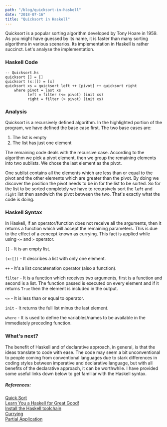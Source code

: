 ```yaml
---
path: "/blog/quicksort-in-haskell"
date: "2018-07-16"
title: "Quicksort in Haskell"
---
```


Quicksort is a popular sorting algorithm developed by Tony Hoare in 1959. As you might have guessed by its name, it is faster than many sorting algorithms in various scenarios. Its implementation in Haskell is rather succinct. Let's analyse the implementation.

### Haskell Code
```haskell{2-3}
-- Quicksort.hs
quicksort [] = []
quicksort (x:[]) = [x]
quicksort xs = quicksort left ++ [pivot] ++ quicksort right
    where pivot = last xs
          left = filter (<= pivot) (init xs)
          right = filter (> pivot) (init xs)
```

### Analysis
Quicksort is a recursively defined algorithm. In the highlighted portion of the program, we have defined the base case first. The two base cases are:
1. The list is empty
2. The list has just one element

The remaining code deals with the recursive case. According to the algorithm we pick a pivot element, then we group the remaining elements into two sublists. We chose the last element as the pivot.

One sublist contains all the elements which are less than or equal to the pivot and the other elements which are greater than the pivot. By doing we discover the position the pivot needs to be in for the list to be sorted. So for the list to be sorted completely we have to recursively sort the `left` and `right` list then sandwich the pivot between the two. That's exactly what the code is doing.

### Haskell Syntax
In Haskell, if an operator/function does not receive all the arguments, then it returns a function which will accept the remaining parameters. This is due to the effect of a concept known as currying. This fact is applied while using `<=` and `>` operator.

`[]` - It is an empty list.

`(x:[])` - It describes a list with only one element.

`++` - It's a list concatenation operator (also a function).

`filter` - It is a function which receives two arguments, first is a function and second is a list. The function passed is executed on every element and if it returns `True` then the element is included in the output.

`<=` - It is less than or equal to operator.

`init` - It returns the full list minus the last element.

`where` - It is used to define the variables/names to be available in the immediately preceding function.

### What's next?
The benefit of Haskell and of declarative approach, in general, is that the ideas translate to code with ease. The code may seem a bit unconventional to people coming from conventional languages due to stark differences in coding styles between imperative and declarative language, but with all benefits of the declarative approach, it can be worthwhile. I have provided some useful links down below to get familiar with the Haskell syntax.

##### References:
[Quick Sort](https://en.wikipedia.org/wiki/Quicksort) \
[Learn You a Haskell for Great Good!](http://learnyouahaskell.com/) \
[Install the Haskell toolchain](https://www.haskell.org/downloads)\
[Currying](https://en.wikipedia.org/wiki/Currying)\
[Partial Application](https://en.wikipedia.org/wiki/Partial_application)